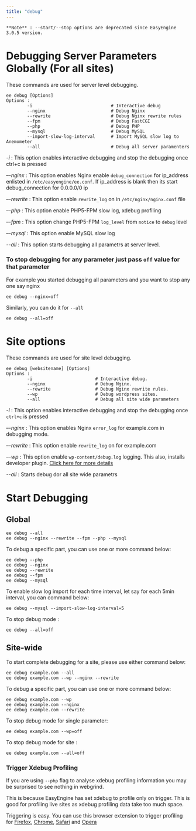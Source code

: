 ```yaml
---
title: "debug"
---
```


	**Note** : --start/--stop options are deprecated since EasyEngine 3.0.5 version.


# Debugging Server Parameters Globally (For all sites)

These commands are used for server level debugging.

	ee debug [Options]
	Options :
        	-i                              # Interactive debug
          	--nginx                         # Debug Nginx
           	--rewrite                       # Debug Nginx rewrite rules
           	--fpm                           # Debug FastCGI
           	--php                           # Debug PHP
           	--mysql                         # Debug MySQL
           	--import-slow-log-interval      # Import MySQL slow log to Anemometer
           	--all                           # Debug all server paramenters


*-i*            : This option enables interactive debugging and stop the debugging once ctrl+c is pressed

*–-nginx*        : This option enables Nginx enable `debug_connection` for ip_address enlisted in `/etc/easyengine/ee.conf`. If ip_address is blank then its start debug_connection for 0.0.0.0/0 ip

*–-rewrite*      : This option enable `rewrite_log` on in `/etc/nginx/nginx.conf` file

*–-php*          : This option enable PHP5-FPM slow log, xdebug profiling

*–-fpm*          : This option change PHP5-FPM `log_level` from `notice` to `debug` level

*–-mysql*        : This option enable MySQL slow log

*--all*          : This option starts debugging all parametrs at server level.


### To stop debugging for any parameter just pass `off` value for that parameter

For example you started debugging all parameters and you want to stop any one say nginx

	ee debug --nginx=off

Similarly, you can do it for `--all`

	ee debug --all=off

# Site options

These commands are used for site level debugging.

	ee debug [websitename] [Options]
	Options :
        	-i                        # Interactive debug.
        	--nginx                   # Debug Nginx.
        	--rewrite                 # Debug Nginx rewrite rules.
        	--wp                      # Debug wordpress sites.
        	--all                     # Debug all site wide parameters


*-i*              : This option enables interactive debugging and stop the debugging once `ctrl+c` is pressed

*–-nginx*          : This option enables Nginx `error_log` for example.com in debugging mode.

*–-rewrite*        : This option enable `rewrite_log` on for example.com

*–-wp*             : This option enable `wp-content/debug.log` logging. This also, installs developer plugin. [Click here for more details](https://rtcamp.com/tutorials/wordpress/debugging/)

*--all*           : Starts debug dor all site wide parametrs

# Start Debugging

## Global
	ee debug --all
	ee debug --nginx --rewrite --fpm --php --mysql

To debug a specific part, you can use one or more command below:

	ee debug --php
	ee debug --nginx
	ee debug --rewrite
	ee debug --fpm
	ee debug --mysql

To enable slow log import for each time interval, let say for each 5min interval, you can command below:

	ee debug --mysql --import-slow-log-interval=5

To stop debug mode :

	ee debug --all=off

## Site-wide

To start complete debugging for a site, please use either command below:

	ee debug example.com --all
	ee debug example.com --wp --nginx --rewrite

To debug a specific part, you can use one or more command below:

	ee debug example.com --wp
	ee debug example.com --nginx
	ee debug example.com --rewrite

To stop debug mode for single parameter:

	ee debug example.com --wp=off

To stop debug mode for site :

	ee debug example.com --all=off

### Trigger Xdebug Profiling

If you are using `--php` flag to analyse xdebug profiling information you may be surprised to see nothing in webgrind.

This is because EasyEngine has set xdebug to profile only on trigger. This is good for profiling live sites as xdebug profiling data take too much space.

Triggering is easy. You can use this browser extension to trigger profiling for [Firefox](https://addons.mozilla.org/en-US/firefox/addon/the-easiest-xdebug/), [Chrome](https://chrome.google.com/extensions/detail/eadndfjplgieldjbigjakmdgkmoaaaoc), [Safari](https://github.com/benmatselby/xdebug-toggler) and [Opera](http://addons.opera.com/extensions/details/xdebug-launcher/)
